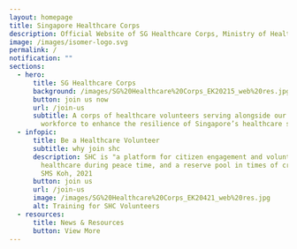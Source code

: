 ```yaml
---
layout: homepage
title: Singapore Healthcare Corps
description: Official Website of SG Healthcare Corps, Ministry of Health
image: /images/isomer-logo.svg
permalink: /
notification: ""
sections:
  - hero:
      title: SG Healthcare Corps
      background: /images/SG%20Healthcare%20Corps_EK20215_web%20res.jpg
      button: join us now
      url: /join-us
      subtitle: A corps of healthcare volunteers serving alongside our healthcare
        workforce to enhance the resilience of Singapore’s healthcare system.
  - infopic:
      title: Be a Healthcare Volunteer
      subtitle: why join shc
      description: SHC is "a platform for citizen engagement and volunteerism in
        healthcare during peace time, and a reserve pool in times of crisis" -
        SMS Koh, 2021
      button: join us
      url: /join-us
      image: /images/SG%20Healthcare%20Corps_EK20421_web%20res.jpg
      alt: Training for SHC Volunteers
  - resources:
      title: News & Resources
      button: View More
---
```






